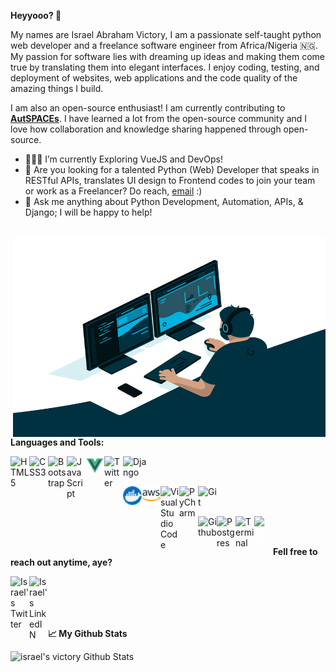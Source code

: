 **Heyyooo? 👋**
<br>

My names are Israel Abraham Victory, I am a passionate self-taught python web developer and a freelance software engineer from Africa/Nigeria 🇳🇬. My passion for software lies with dreaming up ideas and making them come true by translating them into elegant interfaces. I enjoy coding, testing, and deployment of websites, web applications and the code quality of the amazing things I build.

I am also an open-source enthusiast! I am currently contributing to **[AutSPACEs](https://github.com/alan-turing-institute/AutSPACEs/)**. I have learned a lot from the open-source community and I love how collaboration and knowledge sharing happened through open-source.

- 👨🏽‍🌱 I’m currently Exploring VueJS and DevOps!
- 💼 Are you looking for a talented Python (Web) Developer that speaks in RESTful APIs, translates UI design to Frontend codes to join your team or work as a Freelancer? Do reach, [email](mailto:israelvictory87@gmail.com) :)
- 💬 Ask me anything about Python Development, Automation, APIs, & Django; I will be happy to help!

<br>

<img align="right" alt="GIF" src="demo/code.gif" width="500" height="320" />

<br>

**Languages and Tools:**

<img align="left" alt="HTML5" width="30px" src="https://img.icons8.com/color/48/000000/html-5.png"/>

<img align="left" alt="CSS3" width="30px" src="https://img.icons8.com/color/48/000000/css3.png"/>

<img align="left" alt="Bootstrap" width="30px" src="https://img.icons8.com/color/48/000000/bootstrap.png"/>

<img align="left" alt="JavaScript" width="30px" src="https://img.icons8.com/color/48/000000/javascript.png"/>

<img align="left" alt="VueJS" width="30px" src="demo/vuejs.png"/>

<img align="left" alt="Twitter" width="30px" src="https://img.icons8.com/color/48/000000/python.png"/>

<img align="left" alt="Django" width="40px" src="https://img.icons8.com/color/48/000000/django.png"/>


<br><br>


<img align="left" alt="Docker" width="30px" src="demo/docker.png"/>

<img align="left" alt="AWS" width="30px" src="demo/aws.png"/>

<img align="left" alt="Visual Studio Code" width="30px" src="https://img.icons8.com/fluent/48/000000/visual-studio-code-2019.png"/>

<img align="left" alt="PyCharm" width="30px" src="https://img.icons8.com/color/48/000000/pycharm.png"/>

<img align="left" alt="Git" width="30px" src="https://img.icons8.com/color/48/000000/git.png"/>


<br><br>


<img align="left" alt="Github" width="30px" src="https://img.icons8.com/color/48/000000/github.png"/>

<img align="left" alt="Postgres" width="30px" src="https://img.icons8.com/color/48/000000/postgreesql.png"/>

<img align="left" alt="Terminal" width="30px" src="https://img.icons8.com/color/26/000000/console.png"/>

<img align="left" style="color: white;" alt="REST API" width="30px" src="https://img.icons8.com/material-outlined/24/000000/api-settings.png"/>

<br /><br />

**Fell free to reach out anytime, aye?**

[<img align="left" alt="Israel's Twitter" width="30px" src="https://img.icons8.com/color/48/000000/twitter.png"/>](https://twitter.com/israelabraham_)

[<img align="left" alt="Israel's LinkedIN" width="30px" src="https://img.icons8.com/color/48/000000/linkedin.png"/>](https://linkedin.com/in/digitalstade)

<br><br><br><br>

**📈 My Github Stats**

<img alt="israel's victory Github Stats" src="https://github-readme-stats.vercel.app/api?username=israelvictory&show_icons=true&theme=gotham"/>
